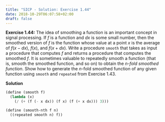 ```yaml
---
title: "SICP - Solution: Exercise 1.44"
date: 2018-10-29T06:07:58+02:00
draft: false
---
```


**Exercise 1.44:** The idea of smoothing a function is an important concept in signal processing. If $f$ is a function and $dx$ is some small number, then the smoothed version of $f$ is the function whose value at a point $x$ is the average of ${f(x-dx)}$, ${f(x)}$, and ${f(x+dx)}$. Write a procedure `smooth` that takes as input a procedure that computes $f$ and returns a procedure that computes the smoothed $f$. It is sometimes valuable to repeatedly smooth a function (that is, smooth the smoothed function, and so on) to obtain the _n-fold smoothed function_. Show how to generate the $n$-fold smoothed function of any given function using `smooth` and `repeated` from Exercise 1.43.

**Solution**

```scheme
(define (smooth f)
  (lambda (x)
    (/ (+ (f (- x dx)) (f x) (f (+ x dx))) 3)))
```

```scheme
(define (smooth-nth f n)
  ((repeated smooth n) f))
```
